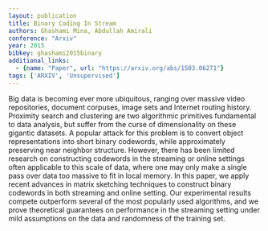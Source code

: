 ```yaml
---
layout: publication
title: Binary Coding In Stream
authors: Ghashami Mina, Abdullah Amirali
conference: "Arxiv"
year: 2015
bibkey: ghashami2015binary
additional_links:
  - {name: "Paper", url: "https://arxiv.org/abs/1503.06271"}
tags: ['ARXIV', 'Unsupervised']
---
```

Big data is becoming ever more ubiquitous, ranging over massive video repositories, document corpuses, image sets and Internet routing history. Proximity search and clustering are two algorithmic primitives fundamental to data analysis, but suffer from the curse of dimensionality on these gigantic datasets. A popular attack for this problem is to convert object representations into short binary codewords, while approximately preserving near neighbor structure. However, there has been limited research on constructing codewords in the streaming or online settings often applicable to this scale of data, where one may only make a single pass over data too massive to fit in local memory. In this paper, we apply recent advances in matrix sketching techniques to construct binary codewords in both streaming and online setting. Our experimental results compete outperform several of the most popularly used algorithms, and we prove theoretical guarantees on performance in the streaming setting under mild assumptions on the data and randomness of the training set.
